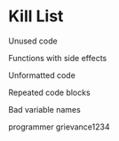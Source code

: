 Kill List
=========

Unused code

Functions with side effects

Unformatted code

Repeated code blocks

Bad variable names

programmer grievance1234
